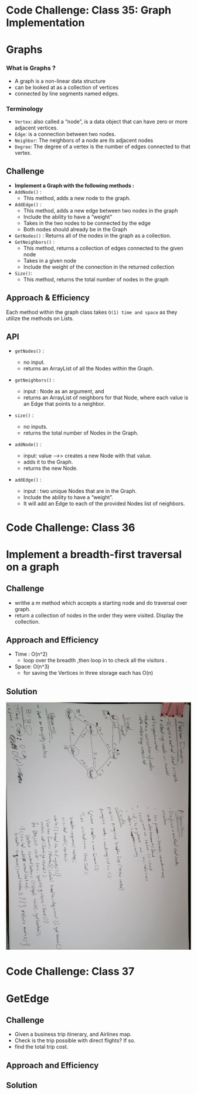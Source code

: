 # Code Challenge: Class 35: Graph Implementation

# Graphs
<!-- Short summary or background information -->
### What is Graphs ?
- A graph is a non-linear data structure
- can be looked at as a collection of vertices
- connected by line segments named edges.
### Terminology
- `Vertex`: also called a “node”, is a data object that can have zero or more adjacent vertices.
- `Edge`: is a connection between two nodes.
- `Neighbor`: The neighbors of a node are its adjacent nodes
- `Degree`: The degree of a vertex is the number of edges connected to that vertex.
## Challenge
<!-- Description of the challenge -->

- **Implement a Graph with the following methods :**
- `AddNode()` :
   - This method, adds a new node to the graph.
- `AddEdge()` :
   - This method, adds a new edge between two nodes in the graph
   - Include the ability to have a “weight”
   - Takes in the two nodes to be connected by the edge
   - Both nodes should already be in the Graph
- `GetNodes()` : Returns all of the nodes in the graph as a collection.
- `GetNeighbors()` : 
   - This method, returns a collection of edges connected to the given node
   - Takes in a given node
   - Include the weight of the connection in the returned collection
- `Size()`:
  - This method, returns the total number of nodes in the graph
## Approach & Efficiency
<!-- What approach did you take? Why? What is the Big O space/time for this approach? -->
 Each method within the graph class takes `O(1) time and space` as they utilize the methods on Lists.

## API
- `getNodes()` : 
   - no input.
   - returns an ArrayList of all the Nodes within the Graph.

- `getNeighbors()` : 
   - input : Node as an argument, and 
   - returns an ArrayList of neighbors for that Node, where each value is an Edge that points to a neighbor.

- `size()` : 
   - no inputs.
   -  returns the total number of Nodes in the Graph.

- `addNode()` : 
  - input: value -->> creates a new Node with that value.
  -  adds it to the Graph.
  -   returns the new Node.

- `addEdge()` : 
  - input : two unique Nodes that are in the Graph.
  - Include the ability to have a “weight”. 
  - It will add an Edge to each of the provided Nodes list of neighbors. 

# Code Challenge: Class 36
# Implement a breadth-first traversal on a graph

 ## Challenge
 - writhe a m method which  accepts a starting node and do traversal  over graph. 
 -  return a collection of nodes in the order they were visited. Display the collection.
## Approach and Efficiency
- Time : O(n^2)
  - loop over the breadth ,then loop in to check all the visitors .
- Space: O(n^3)
   - for saving the Vertices in three storage each has O(n)
## Solution
![](asesst/CC36.jpg)
# Code Challenge: Class 37
# GetEdge 

 ## Challenge
 - Given a business trip itinerary, and Airlines map.
 - Check is the trip possible with direct flights? If so.
 -  find the total trip cost.
## Approach and Efficiency

## Solution

